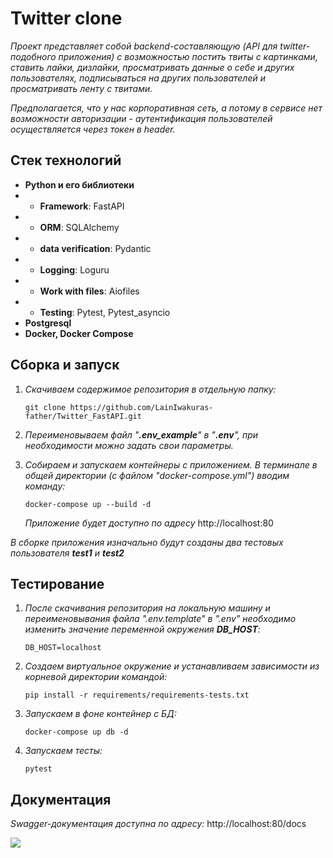 # Twitter clone

*Проект представляет собой backend-составляющую (API для twitter-подобного приложения) с возможностью постить твиты
с картинками, ставить лайки, дизлайки, просматривать данные о себе и других пользователях, подписываться на других
пользователей и просматривать ленту с твитами.*

*Предполагается, что у нас корпоративная сеть, а потому в сервисе нет возможности авторизации -
аутентификация пользователей осуществляется через токен в header.*

## Стек технологий

- **Python и его библиотеки**
- - **Framework**: FastAPI
- - **ORM**: SQLAlchemy
- - **data verification**: Pydantic
- - **Logging**: Loguru
- - **Work with files**: Aiofiles
- - **Testing**: Pytest, Pytest_asyncio
- **Postgresql**
- **Docker, Docker Compose**

## Сборка и запуск

1. *Скачиваем содержимое репозитория в отдельную папку:*
    ```
    git clone https://github.com/LainIwakuras-father/Twitter_FastAPI.git
    ```
2. *Переименовываем файл "**.env_example**" в "**.env**", при необходимости можно задать свои параметры.*

3. *Собираем и запускаем контейнеры с приложением. В терминале в общей директории (с файлом "docker-compose.yml") 
   вводим команду:*
    ```
    docker-compose up --build -d
    ```
   *Приложение будет доступно по адресу* http://localhost:80

_В сборке приложения изначально будут созданы два тестовых пользователя **test1** и **test2**_

## Тестирование

1. *После скачивания репозитория на локальную машину и переименовывания файла ".env.template" в ".env" необходимо 
изменить значение переменной окружения **DB_HOST**:*
    ```
   DB_HOST=localhost
   ```
2. *Создаем виртуальное окружение и устанавливаем зависимости из корневой директории командой:*
    ```
    pip install -r requirements/requirements-tests.txt
    ```
3. *Запускаем в фоне контейнер с БД:*
    ```
    docker-compose up db -d
    ```
4. *Запускаем тесты:*
    ```
    pytest 
    ```
   
## Документация 

*Swagger-документация доступна по адресу:* http://localhost:80/docs

![](screens/docs_1.png)
